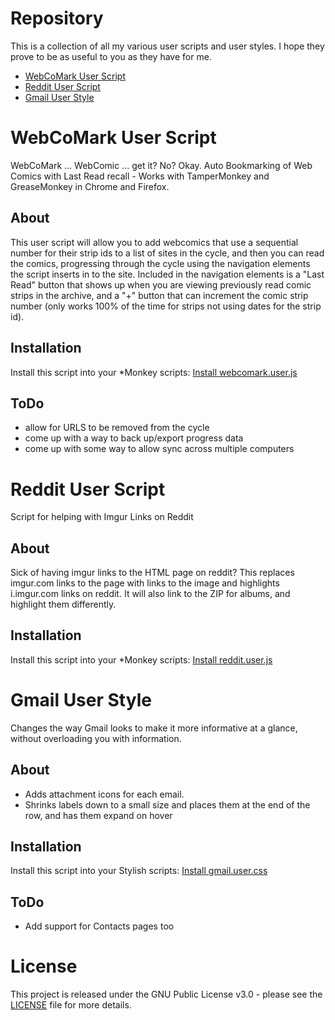 Repository
==========
This is a collection of all my various user scripts and user styles. I hope they prove to be as useful to you as they have for me.
* [WebCoMark User Script](https://github.com/phalacee/phxUsers#webcomark-user-script)
* [Reddit User Script](https://github.com/phalacee/phxUsers#reddit-user-script)
* [Gmail User Style](https://github.com/phalacee/phxUsers#gmail-user-style)

WebCoMark User Script
=====================
WebCoMark ... WebComic ... get it? No? Okay.
Auto Bookmarking of Web Comics with Last Read recall - Works with TamperMonkey and GreaseMonkey in Chrome and Firefox.

About
-----
This user script will allow you to add webcomics that use a sequential number for their strip ids to a list of sites in the cycle, and then you can read the comics, progressing through the cycle using the navigation elements the script inserts in to the site. Included in the navigation elements is a "Last Read" button that shows up when you are viewing previously read comic strips in the archive, and a "+" button that can increment the comic strip number (only works 100% of the time for strips not using dates for the strip id).

Installation
-----------
Install this script into your *Monkey scripts: [Install webcomark.user.js](https://raw.githubusercontent.com/phalacee/phxUsers/master/webcomark.user.js)

ToDo
----
* allow for URLS to be removed from the cycle
* come up with a way to back up/export progress data
* come up with some way to allow sync across multiple computers

Reddit User Script
=====================
Script for helping with Imgur Links on Reddit

About
-----
Sick of having imgur links to the HTML page on reddit? This replaces imgur.com links to the page with links to the image and highlights i.imgur.com links on reddit. It will also link to the ZIP for albums, and highlight them differently.

Installation
-----------
Install this script into your *Monkey scripts: [Install reddit.user.js](https://raw.githubusercontent.com/phalacee/phxUsers/master/reddit.user.js)

Gmail User Style
================
Changes the way Gmail looks to make it more informative at a glance, without overloading you with information.

About
-----
* Adds attachment icons for each email. 
* Shrinks labels down to a small size and places them at the end of the row, and has them expand on hover

Installation
------------
Install this script into your Stylish scripts: [Install gmail.user.css](https://raw.githubusercontent.com/phalacee/phxUsers/master/gmail.user.css)

ToDo
----
* Add support for Contacts pages too

License
=======
This project is released under the GNU Public License v3.0 - please see the [LICENSE](https://raw.githubusercontent.com/phalacee/phxUsers/master/LICENSE) file for more details.